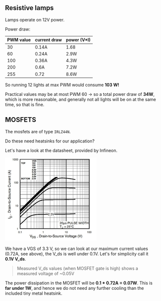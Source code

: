 ## Resistive lamps

Lamps operate on 12V power.

Power draw:

| PWM value | current draw | power (V*I) |
| --------- | ------------ | ----------- |
| 30        | 0.14A        | 1.68        |
| 60        | 0.24A        | 2.9W        |
| 100       | 0.36A        | 4.3W        |
| 200       | 0.6A         | 7.2W        |
| 255       | 0.72         | 8.6W        |

So running 12 lights at max PWM would consume **103 W!** 

Practical values may be at most PWM 60 -> so a total power draw of **34W**, which is more reasonable, and generally not all lights will be on at the same time, so that is fine.

## MOSFETS

The mosfets are of type `IRLZ44N`.

Do these need heatsinks for our application?

Let's have a look at the datasheet, provided by Infineon.

<img src="img/IRLZ44N_figure_1.JPG" alt="IRLZ44N_figure_1" width="60%;" />

We have a VGS of 3.3 V, so we can look at our maximum current values (0.72A, see above), the V_ds is well under 0.1V. Let's for simplicity call it **0.1V V_ds**.

> Measured V_ds values (when MOSFET gate is high) shows a measured voltage of ~0.05V

The power dissipation in the MOSFET will be **0.1 * 0.72A = 0.07W**. This is **far under 1W**, and hence we do not need any further cooling than the included tiny metal heatsink.

